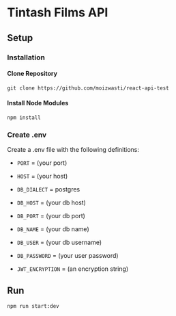 # Tintash Films API

## Setup

### Installation

#### Clone Repository

```
git clone https://github.com/moizwasti/react-api-test
```

#### Install Node Modules

```
npm install
```

### Create .env
Create a .env file with the following definitions:

* `PORT` = (your port)
* `HOST` = (your host)

* `DB_DIALECT` = postgres
* `DB_HOST` = (your db host)
* `DB_PORT` = (your db port)
* `DB_NAME` = (your db name)
* `DB_USER` = (your db username)
* `DB_PASSWORD` = (your user password)

* `JWT_ENCRYPTION` = (an encryption string)

## Run

```
npm run start:dev
```